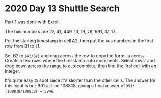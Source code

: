 # 2020 Day 13 Shuttle Search

Part 1 was done with Excel.

The bus numbers are 23, 41, 449, 13, 19, 29, 991, 37, 17.

Put the starting timestamp in cell A2, then put the bus numbers in the first row from B1 to J1.

Set B2 to `$A2/B$1` and drag across the row to copy the formula across.
Create a few rows where the timestamp auto increments.
Select row 2 and drag down across the range to autocomplete, then find the first cell with an integer.

It's quite easy to spot since it's shorter than the other cells.
The answer for this input is bus 991 at time 108838, giving a final answer of `991*(108838/108832) = 5946`.


